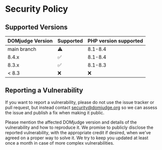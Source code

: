 # Security Policy

## Supported Versions

| DOMjudge Version | Supported          | PHP version supported |
|------------------| ------------------ |-----------------------|
| main branch      | :warning:          | 8.1-8.4               |
| 8.4.x            | :white_check_mark: | 8.1-8.4               |
| 8.3.x            | :white_check_mark: | 8.1-8.3               |
| < 8.3            | :x:                | :x:                   |

## Reporting a Vulnerability

If you want to report a vulnerability, please do not use the issue tracker
or pull request, but instead contact security@domjudge.org so we can assess
the issue and publish a fix when making it public.

Please mention the affected DOMjudge version and details of the vulnerability
and how to reproduce it. We promise to publicly disclose the reported
vulnerability, with the appropriate credit if desired, when we've agreed
on a proper way to solve it. We try to keep you updated at least once a
month in case of more complex vulnerabilities.
